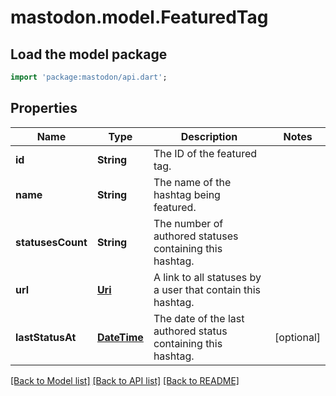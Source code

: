 # mastodon.model.FeaturedTag

## Load the model package
```dart
import 'package:mastodon/api.dart';
```

## Properties
Name | Type | Description | Notes
------------ | ------------- | ------------- | -------------
**id** | **String** | The ID of the featured tag. | 
**name** | **String** | The name of the hashtag being featured. | 
**statusesCount** | **String** | The number of authored statuses containing this hashtag. | 
**url** | [**Uri**](Uri.md) | A link to all statuses by a user that contain this hashtag. | 
**lastStatusAt** | [**DateTime**](DateTime.md) | The date of the last authored status containing this hashtag. | [optional] 

[[Back to Model list]](../README.md#documentation-for-models) [[Back to API list]](../README.md#documentation-for-api-endpoints) [[Back to README]](../README.md)



